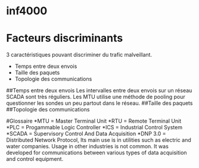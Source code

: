 inf4000
=======

# Facteurs discriminants
3 caractéristiques pouvant discriminer du trafic malveillant.
* Temps entre deux envois
* Taille des paquets
* Topologie des communications


##Temps entre deux envois
Les intervalles entre deux envois sur un réseau SCADA sont très réguliers. Les MTU utilise une méthode de pooling pour questionner les sondes un peu partout dans le réseau.
##Taille des paquets
##Topologie des communications


#Glossaire
*MTU = Master Terminal Unit
*RTU = Remote Terminal Unit
*PLC = Progammable Logic Controller
*ICS = Industrial Control System
*SCADA = Supervisory Control And Data Acquisition
*DNP 3.0 = Distributed Network Protocol,  Its main use is in utilities such as electric and water companies. Usage in other industries is not common. It was developed for communications between various types of data acquisition and control equipment.
